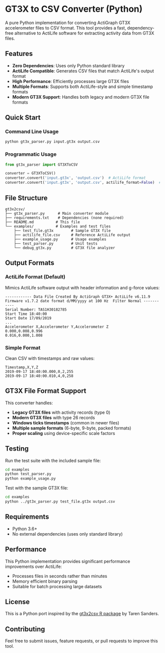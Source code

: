 # GT3X to CSV Converter (Python)

A pure Python implementation for converting ActiGraph GT3X accelerometer files to CSV format. This tool provides a fast, dependency-free alternative to ActiLife software for extracting activity data from GT3X files.

## Features

- **Zero Dependencies**: Uses only Python standard library
- **ActiLife Compatible**: Generates CSV files that match ActiLife's output format
- **High Performance**: Efficiently processes large GT3X files
- **Multiple Formats**: Supports both ActiLife-style and simple timestamp formats
- **Modern GT3X Support**: Handles both legacy and modern GT3X file formats

## Quick Start

### Command Line Usage
```bash
python gt3x_parser.py input.gt3x output.csv
```

### Programmatic Usage
```python
from gt3x_parser import GT3XToCSV

converter = GT3XToCSV()
converter.convert('input.gt3x', 'output.csv')  # ActiLife format
converter.convert('input.gt3x', 'output.csv', actilife_format=False)  # Simple format
```

## File Structure

```
gt3x2csv/
├── gt3x_parser.py      # Main converter module
├── requirements.txt    # Dependencies (none required)
├── README.md          # This file
└── examples/          # Examples and test files
    ├── test_file.gt3x        # Sample GT3X file
    ├── actilife_file.csv     # Reference ActiLife output
    ├── example_usage.py      # Usage examples
    ├── test_parser.py        # Unit tests
    └── debug_gt3x.py         # GT3X file analyzer
```

## Output Formats

### ActiLife Format (Default)
Mimics ActiLife software output with header information and g-force values:
```csv
------------ Data File Created By ActiGraph GT3X+ ActiLife v6.11.9 Firmware v1.7.2 date format d/MM/yyyy at 100 Hz  Filter Normal -----------
Serial Number: TAS1H30182785
Start Time 18:40:00
Start Date 17/09/2019
...
Accelerometer X,Accelerometer Y,Accelerometer Z
0.000,0.008,0.996
0.016,0.000,1.008
```

### Simple Format
Clean CSV with timestamps and raw values:
```csv
Timestamp,X,Y,Z
2019-09-17 18:40:00.000,0,2,255
2019-09-17 18:40:00.010,4,0,258
```

## GT3X File Format Support

This converter handles:
- **Legacy GT3X files** with activity records (type 0)
- **Modern GT3X files** with type 26 records  
- **Windows ticks timestamps** (common in newer files)
- **Multiple sample formats** (6-byte, 9-byte, packed formats)
- **Proper scaling** using device-specific scale factors

## Testing

Run the test suite with the included sample file:
```bash
cd examples
python test_parser.py
python example_usage.py
```

Test with the sample GT3X file:
```bash
cd examples
python ../gt3x_parser.py test_file.gt3x output.csv
```

## Requirements

- Python 3.6+
- No external dependencies (uses only standard library)

## Performance

This Python implementation provides significant performance improvements over ActiLife:
- Processes files in seconds rather than minutes
- Memory efficient binary parsing
- Suitable for batch processing large datasets

## License

This is a Python port inspired by the [gt3x2csv R package](https://github.com/tarensanders/gt3x2csv) by Taren Sanders.

## Contributing

Feel free to submit issues, feature requests, or pull requests to improve this tool.